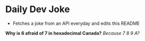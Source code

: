 
# Daily Dev Joke

- Fetches a joke from an API everyday and edits this README

**Why is 6 afraid of 7 in hexadecimal Canada?**
*Because 7 8 9 A?*
    